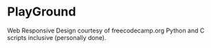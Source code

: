 # PlayGround
Web Responsive Design courtesy of freecodecamp.org
Python and C scripts inclusive (personally done).